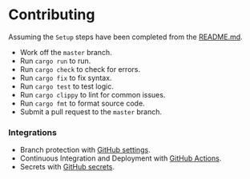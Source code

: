 # Contributing

Assuming the `Setup` steps have been completed from the [README.md](./README.md).

- Work off the `master` branch.
- Run `cargo run` to run.
- Run `cargo check` to check for errors.
- Run `cargo fix` to fix syntax.
- Run `cargo test` to test logic.
- Run `cargo clippy` to lint for common issues.
- Run `cargo fmt` to format source code.
- Submit a pull request to the `master` branch.

### Integrations

- Branch protection with [GitHub settings](https://github.com/trevordmiller/trevordmiller/settings/branches).
- Continuous Integration and Deployment with [GitHub Actions](https://github.com/trevordmiller/trevordmiller/actions).
- Secrets with [GitHub secrets](https://github.com/trevordmiller/trevordmiller/settings/secrets).
